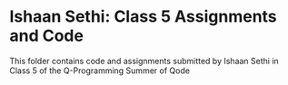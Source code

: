 # Ishaan Sethi: Class 5 Assignments and Code
This folder contains code and assignments submitted by Ishaan Sethi in Class 5 of the Q-Programming Summer of Qode